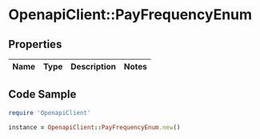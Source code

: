 # OpenapiClient::PayFrequencyEnum

## Properties

Name | Type | Description | Notes
------------ | ------------- | ------------- | -------------

## Code Sample

```ruby
require 'OpenapiClient'

instance = OpenapiClient::PayFrequencyEnum.new()
```


